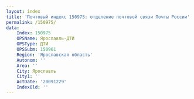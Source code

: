 ```yaml
---
layout: index
title: 'Почтовый индекс 150975: отделение почтовой связи Почты России'
permalink: /150975/
data:
    Index: 150975
    OPSName: Ярославль-ДТИ
    OPSType: ДТИ
    OPSSubm: 150961
    Region: 'Ярославская область'
    Autonom: ''
    Area: ''
    City: Ярославль
    City1: ''
    ActDate: '20091229'
    IndexOld: ''
---
```

